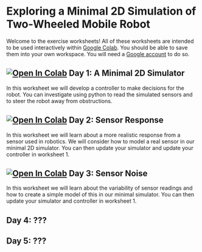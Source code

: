 # Exploring a Minimal 2D Simulation of Two-Wheeled Mobile Robot

Welcome to the exercise worksheets!  All of these worksheets are intended to be used interactively within <a href="https://research.google.com/colaboratory/">Google Colab</a>.  You should be able to save them into your own workspace.  You will need a <a href="https://www.google.com/account/about/">Google account</a> to do so.  


## [![Open In Colab](https://colab.research.google.com/assets/colab-badge.svg)](https://colab.research.google.com/github/paulodowd/GoogleColab_Simple2DSimulator/blob/main/Sheet1_2D_Simulator.ipynb) Day 1: A Minimal 2D Simulator

In this worksheet we will develop a controller to make decisions for the robot.  You can investigate using python to read the simulated sensors and to steer the robot away from obstructions.



## [![Open In Colab](https://colab.research.google.com/assets/colab-badge.svg)](https://github.com/paulodowd/GoogleColab_Simple2DSimulator/blob/main/Sheet2_SimpleSensorModel_ResponseCurve.ipynb) Day 2: Sensor Response

In this worksheet we will learn about a more realistic response from a sensor used in robotics.  We will consider how to model a real sensor in our minimal 2D simulator.  You can then update your simulator and update your controller in worksheet 1.



## [![Open In Colab](https://colab.research.google.com/assets/colab-badge.svg)](https://github.com/paulodowd/GoogleColab_Simple2DSimulator/blob/main/Sheet3_SimpleSensorModel_Noise.ipynb) Day 3: Sensor Noise

In this worksheet we will learn about the variability of sensor readings and how to create a simple model of this in our minimal simulator.  You can then update your simulator and controller in worksheet 1.

## Day 4: ???

## Day 5: ???





